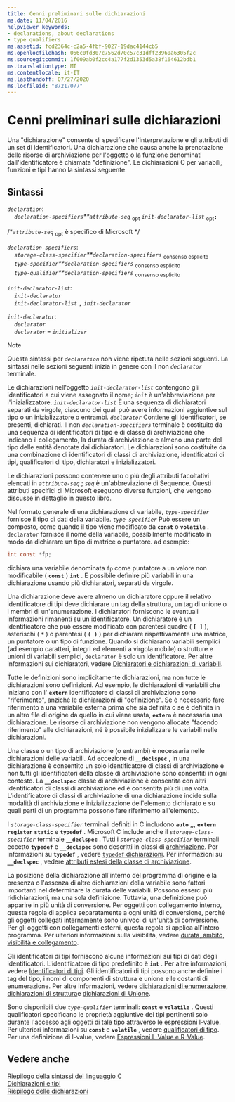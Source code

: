 ```yaml
---
title: Cenni preliminari sulle dichiarazioni
ms.date: 11/04/2016
helpviewer_keywords:
- declarations, about declarations
- type qualifiers
ms.assetid: fcd2364c-c2a5-4fbf-9027-19dac4144cb5
ms.openlocfilehash: 066c0fd307c7562d70c57c31dff23960a6305f2c
ms.sourcegitcommit: 1f009ab0f2cc4a177f2d1353d5a38f164612bdb1
ms.translationtype: MT
ms.contentlocale: it-IT
ms.lasthandoff: 07/27/2020
ms.locfileid: "87217077"
---
```

# <a name="overview-of-declarations"></a>Cenni preliminari sulle dichiarazioni

Una "dichiarazione" consente di specificare l'interpretazione e gli attributi di un set di identificatori. Una dichiarazione che causa anche la prenotazione delle risorse di archiviazione per l'oggetto o la funzione denominati dall'identificatore è chiamata "definizione". Le dichiarazioni C per variabili, funzioni e tipi hanno la sintassi seguente:

## <a name="syntax"></a>Sintassi

*`declaration`*:<br/>
&nbsp;&nbsp;&nbsp;&nbsp;*`declaration-specifiers`**`attribute-seq`* <sub>opt</sub> *`init-declarator-list`* <sub>opt</sub>**`;`**

/\**`attribute-seq`* <sub>opt</sub> è specifico di Microsoft */

*`declaration-specifiers`*:<br/>
&nbsp;&nbsp;&nbsp;&nbsp;*`storage-class-specifier`**`declaration-specifiers`* <sub>consenso esplicito</sub><br/>
&nbsp;&nbsp;&nbsp;&nbsp;*`type-specifier`**`declaration-specifiers`* <sub>consenso esplicito</sub><br/>
&nbsp;&nbsp;&nbsp;&nbsp;*`type-qualifier`**`declaration-specifiers`* <sub>consenso esplicito</sub>

*`init-declarator-list`*:<br/>
&nbsp;&nbsp;&nbsp;&nbsp;*`init-declarator`*<br/>
&nbsp;&nbsp;&nbsp;&nbsp;*`init-declarator-list`* **`,`** *`init-declarator`*

*`init-declarator`*:<br/>
&nbsp;&nbsp;&nbsp;&nbsp;*`declarator`*<br/>
&nbsp;&nbsp;&nbsp;&nbsp;*`declarator`* **`=`** *`initializer`*

> [!NOTE]
> Questa sintassi per *`declaration`* non viene ripetuta nelle sezioni seguenti. La sintassi nelle sezioni seguenti inizia in genere con il non *`declarator`* terminale.

Le dichiarazioni nell'oggetto *`init-declarator-list`* contengono gli identificatori a cui viene assegnato il nome; *`init`* è un'abbreviazione per l'inizializzatore. *`init-declarator-list`* È una sequenza di dichiaratori separati da virgole, ciascuno dei quali può avere informazioni aggiuntive sul tipo o un inizializzatore o entrambi. *`declarator`* Contiene gli identificatori, se presenti, dichiarati. Il non *`declaration-specifiers`* terminale è costituito da una sequenza di identificatori di tipo e di classe di archiviazione che indicano il collegamento, la durata di archiviazione e almeno una parte del tipo delle entità denotate dai dichiaratori. Le dichiarazioni sono costituite da una combinazione di identificatori di classi di archiviazione, identificatori di tipi, qualificatori di tipo, dichiaratori e inizializzatori.

Le dichiarazioni possono contenere uno o più degli attributi facoltativi elencati in *`attribute-seq`* ; *`seq`* è un'abbreviazione di Sequence. Questi attributi specifici di Microsoft eseguono diverse funzioni, che vengono discusse in dettaglio in questo libro.

Nel formato generale di una dichiarazione di variabile, *`type-specifier`* fornisce il tipo di dati della variabile. *`type-specifier`* Può essere un composto, come quando il tipo viene modificato da **`const`** o **`volatile`** . `declarator` fornisce il nome della variabile, possibilmente modificato in modo da dichiarare un tipo di matrice o puntatore. ad esempio:

```C
int const *fp;
```

dichiara una variabile denominata `fp` come puntatore a un valore non modificabile ( **`const`** ) **`int`** . È possibile definire più variabili in una dichiarazione usando più dichiaratori, separati da virgole.

Una dichiarazione deve avere almeno un dichiaratore oppure il relativo identificatore di tipi deve dichiarare un tag della struttura, un tag di unione o i membri di un'enumerazione. I dichiaratori forniscono le eventuali informazioni rimanenti su un identificatore. Un dichiaratore è un identificatore che può essere modificato con parentesi quadre ( **`[ ]`** ), asterischi ( <strong>`*`</strong> ) o parentesi ( **`( )`** ) per dichiarare rispettivamente una matrice, un puntatore o un tipo di funzione. Quando si dichiarano variabili semplici (ad esempio caratteri, integri ed elementi a virgola mobile) o strutture e unioni di variabili semplici, `declarator` è solo un identificatore. Per altre informazioni sui dichiaratori, vedere [Dichiaratori e dichiarazioni di variabili](../c-language/declarators-and-variable-declarations.md).

Tutte le definizioni sono implicitamente dichiarazioni, ma non tutte le dichiarazioni sono definizioni. Ad esempio, le dichiarazioni di variabili che iniziano con l' **`extern`** identificatore di classi di archiviazione sono "riferimento", anziché le dichiarazioni di "definizione". Se è necessario fare riferimento a una variabile esterna prima che sia definita o se è definita in un altro file di origine da quello in cui viene usata, **`extern`** è necessaria una dichiarazione. Le risorse di archiviazione non vengono allocate "facendo riferimento" alle dichiarazioni, né è possibile inizializzare le variabili nelle dichiarazioni.

Una classe o un tipo di archiviazione (o entrambi) è necessaria nelle dichiarazioni delle variabili. Ad eccezione di **`__declspec`** , in una dichiarazione è consentito un solo identificatore di classi di archiviazione e non tutti gli identificatori della classe di archiviazione sono consentiti in ogni contesto. La **`__declspec`** classe di archiviazione è consentita con altri identificatori di classi di archiviazione ed è consentita più di una volta. L'identificatore di classi di archiviazione di una dichiarazione incide sulla modalità di archiviazione e inizializzazione dell'elemento dichiarato e su quali parti di un programma possono fare riferimento all'elemento.

I *`storage-class-specifier`* terminali definiti in C includono **`auto`** ,,, **`extern`** **`register`** **`static`** e **`typedef`** . Microsoft C include anche il *`storage-class-specifier`* terminale **`__declspec`** . Tutti i *`storage-class-specifier`* terminali eccetto **`typedef`** e **`__declspec`** sono descritti in classi di [archiviazione](../c-language/c-storage-classes.md). Per informazioni su **`typedef`** , vedere [ `typedef` dichiarazioni](../c-language/typedef-declarations.md). Per informazioni su **`__declspec`** , vedere [attributi estesi della classe di archiviazione](../c-language/c-extended-storage-class-attributes.md).

La posizione della dichiarazione all'interno del programma di origine e la presenza o l'assenza di altre dichiarazioni della variabile sono fattori importanti nel determinare la durata delle variabili. Possono esserci più ridichiarazioni, ma una sola definizione. Tuttavia, una definizione può apparire in più unità di conversione. Per oggetti con collegamento interno, questa regola di applica separatamente a ogni unità di conversione, perché gli oggetti collegati internamente sono univoci di un'unità di conversione. Per gli oggetti con collegamenti esterni, questa regola si applica all'intero programma. Per ulteriori informazioni sulla visibilità, vedere [durata, ambito, visibilità e collegamento](../c-language/lifetime-scope-visibility-and-linkage.md).

Gli identificatori di tipi forniscono alcune informazioni sui tipi di dati degli identificatori. L'identificatore di tipo predefinito è **`int`** . Per altre informazioni, vedere [Identificatori di tipi](../c-language/c-type-specifiers.md). Gli identificatori di tipi possono anche definire i tag del tipo, i nomi di componenti di struttura e unione e le costanti di enumerazione. Per altre informazioni, vedere [dichiarazioni di enumerazione](../c-language/c-enumeration-declarations.md), [dichiarazioni di struttura](../c-language/structure-declarations.md)e [dichiarazioni di Unione](../c-language/union-declarations.md).

Sono disponibili due *`type-qualifier`* terminali: **`const`** e **`volatile`** . Questi qualificatori specificano le proprietà aggiuntive dei tipi pertinenti solo durante l'accesso agli oggetti di tale tipo attraverso le espressioni l-value. Per ulteriori informazioni su **`const`** e **`volatile`** , vedere [qualificatori di tipo](../c-language/type-qualifiers.md). Per una definizione di l-value, vedere [Espressioni L-Value e R-Value](../c-language/l-value-and-r-value-expressions.md).

## <a name="see-also"></a>Vedere anche

[Riepilogo della sintassi del linguaggio C](../c-language/c-language-syntax-summary.md)<br/>
[Dichiarazioni e tipi](../c-language/declarations-and-types.md)<br/>
[Riepilogo delle dichiarazioni](../c-language/summary-of-declarations.md)
